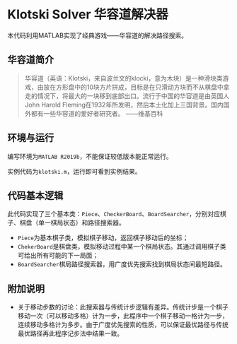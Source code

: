 # Klotski Solver 华容道解决器

本代码利用MATLAB实现了经典游戏——华容道的解决路径搜索。

## 华容道简介

>华容道（英语：Klotski，来自波兰文的klocki，意为木块）是一种滑块类游戏，由放在方形盘中的10块方片拼成，目标是在只滑动方块而不从棋盘中拿走的情况下，将最大的一块移到底部出口。流行于中国的华容道是由英国人John Harold Fleming在1932年所发明，然后本土化加上三国背景。国内国外都有一些华容道的爱好者研究者。
——维基百科

## 环境与运行

编写环境为`MATLAB R2019b`，不能保证较低版本能正常运行。

实例代码为`klotski.m`，运行即可看到实例结果。

## 代码基本逻辑

此代码实现了三个基本类：`Piece`、`CheckerBoard`、`BoardSearcher`，分别对应棋子、棋盘（单一棋局状态）和路径搜索器。

 *  `Piece`为基本棋子类，模拟棋子移动，返回棋子移动后的坐标；
 *  `ChekerBoard`是棋盘类，模拟移动过程中某一个棋局状态。其通过调用棋子类可给出所有可能的下一局面；
 *  `BoardSearcher`棋局路径搜索器，用广度优先搜索找到棋局状态间最短路径。

## 附加说明

 * 关于移动步数的讨论：此搜索器与传统计步逻辑有差异。传统计步是一个棋子移动一次（可以移动多格）计为一步，此程序中一个棋子移动一格计为一步，连续移动多格计为多步。由于广度优先搜索的性质，可以保证最优路径与传统最优路径再此程序记步法中结果一致。